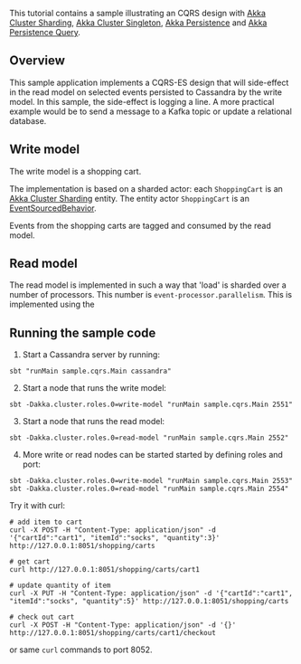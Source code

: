 This tutorial contains a sample illustrating an CQRS design with [Akka Cluster Sharding](https://doc.akka.io/docs/akka/2.6/typed/cluster-sharding.html), [Akka Cluster Singleton](https://doc.akka.io/docs/akka/2.6/typed/cluster-singleton.html), [Akka Persistence](https://doc.akka.io/docs/akka/2.6/typed/persistence.html) and [Akka Persistence Query](https://doc.akka.io/docs/akka/2.6/persistence-query.html).

## Overview

This sample application implements a CQRS-ES design that will side-effect in the read model on selected events persisted to Cassandra by the write model. In this sample, the side-effect is logging a line. 
A more practical example would be to send a message to a Kafka topic or update a relational database.

## Write model

The write model is a shopping cart.

The implementation is based on a sharded actor: each `ShoppingCart` is an [Akka Cluster Sharding](https://doc.akka.io/docs/akka/2.6/typed/cluster-sharding.html) entity. The entity actor `ShoppingCart` is an [EventSourcedBehavior](https://doc.akka.io/docs/akka/2.6/typed/persistence.html).

Events from the shopping carts are tagged and consumed by the read model.

## Read model

The read model is implemented in such a way that 'load' is sharded over a number of processors. This number is `event-processor.parallelism`.
This is implemented using the 


## Running the sample code

1. Start a Cassandra server by running:

```
sbt "runMain sample.cqrs.Main cassandra"
```

2. Start a node that runs the write model:

```
sbt -Dakka.cluster.roles.0=write-model "runMain sample.cqrs.Main 2551"
```

3. Start a node that runs the read model:

```
sbt -Dakka.cluster.roles.0=read-model "runMain sample.cqrs.Main 2552"
```

4. More write or read nodes can be started started by defining roles and port:

```
sbt -Dakka.cluster.roles.0=write-model "runMain sample.cqrs.Main 2553"
sbt -Dakka.cluster.roles.0=read-model "runMain sample.cqrs.Main 2554"
```

Try it with curl:

```
# add item to cart
curl -X POST -H "Content-Type: application/json" -d '{"cartId":"cart1", "itemId":"socks", "quantity":3}' http://127.0.0.1:8051/shopping/carts

# get cart
curl http://127.0.0.1:8051/shopping/carts/cart1

# update quantity of item
curl -X PUT -H "Content-Type: application/json" -d '{"cartId":"cart1", "itemId":"socks", "quantity":5}' http://127.0.0.1:8051/shopping/carts

# check out cart
curl -X POST -H "Content-Type: application/json" -d '{}' http://127.0.0.1:8051/shopping/carts/cart1/checkout
```

or same `curl` commands to port 8052.
